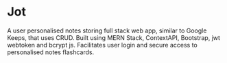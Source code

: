 # Jot
 A user personalised notes storing full stack web app, similar to Google Keeps, that uses CRUD. Built using MERN Stack, ContextAPI, Bootstrap, jwt webtoken and bcrypt js. Facilitates user login and secure access to personalised notes flashcards.
